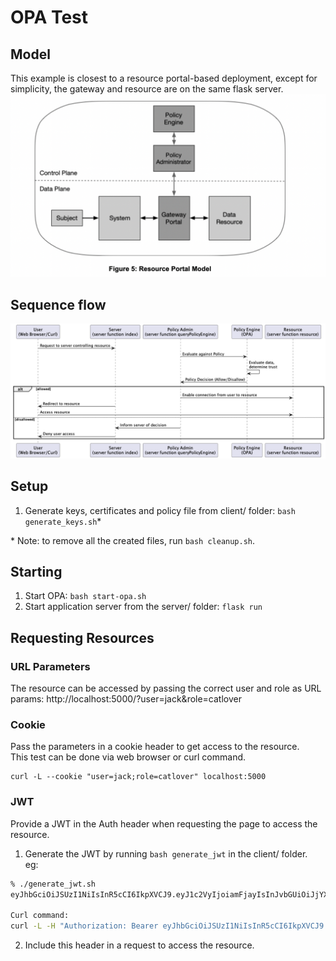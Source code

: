 # OPA Test

## Model
This example is closest to a resource portal-based deployment, except for simplicity, the gateway and resource are on the same flask server.
![](img/2022-07-02-18-05-30.png)

## Sequence flow
![](img/seq.png)

## Setup
1. Generate keys, certificates and policy file from client/ folder: `bash generate_keys.sh`*

\* Note: to remove all the created files, run `bash cleanup.sh`.

## Starting
1. Start OPA: `bash start-opa.sh`
2. Start application server from the server/ folder: `flask run`

## Requesting Resources

### URL Parameters
The resource can be accessed by passing the correct user and role as URL params:
http://localhost:5000/?user=jack&role=catlover  

### Cookie
Pass the parameters in a cookie header to get access to the resource.  
This test can be done via web browser or curl command.
```
curl -L --cookie "user=jack;role=catlover" localhost:5000
```
  
### JWT
Provide a JWT in the Auth header when requesting the page to access the resource.
1. Generate the JWT by running `bash generate_jwt` in the client/ folder.  
eg:
```bash
% ./generate_jwt.sh
eyJhbGciOiJSUzI1NiIsInR5cCI6IkpXVCJ9.eyJ1c2VyIjoiamFjayIsInJvbGUiOiJjYXRsb3ZlciJ9.cYHFWKEEJV7KEQCPYwcA-Yk58S-EwFEbjw-jbFTDZY34ynHd4g02gq25-W1KlMp2e62AkNuAzDIK7QU-R73fBSPYMKM1pugTIoMBFOpQED24APZPYnvw9faqoxAydhFrkCKRc9Hj7MZopdk2mP9M094i6UVXsO4uCwcbKkPO_7_LW_E5bWxoN7qHYB-58Q9uZNTYuk6KdXuhusUJQ2aLHIupJOGtpCK5m2-RyvCK0UClrIuWsCFvOFZBHEkVDfAcM0YuLQLKbxbxDvH5moiUr3GyMbJrCer1luXzC2Fqm0n6g1dIoG18yC4buHQePYyC4u4310N4BaTFg_-D1LVcPw

Curl command:
curl -L -H "Authorization: Bearer eyJhbGciOiJSUzI1NiIsInR5cCI6IkpXVCJ9.eyJ1c2VyIjoiamFjayIsInJvbGUiOiJjYXRsb3ZlciJ9.cYHFWKEEJV7KEQCPYwcA-Yk58S-EwFEbjw-jbFTDZY34ynHd4g02gq25-W1KlMp2e62AkNuAzDIK7QU-R73fBSPYMKM1pugTIoMBFOpQED24APZPYnvw9faqoxAydhFrkCKRc9Hj7MZopdk2mP9M094i6UVXsO4uCwcbKkPO_7_LW_E5bWxoN7qHYB-58Q9uZNTYuk6KdXuhusUJQ2aLHIupJOGtpCK5m2-RyvCK0UClrIuWsCFvOFZBHEkVDfAcM0YuLQLKbxbxDvH5moiUr3GyMbJrCer1luXzC2Fqm0n6g1dIoG18yC4buHQePYyC4u4310N4BaTFg_-D1LVcPw" localhost:5000
```

2. Include this header in a request to access the resource.

